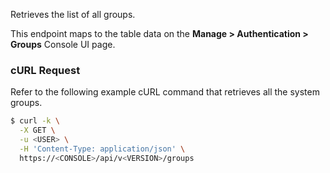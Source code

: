 Retrieves the list of all groups.

This endpoint maps to the table data on the **Manage > Authentication > Groups** Console UI page.

### cURL Request

Refer to the following example cURL command that retrieves all the system groups.

```bash
$ curl -k \
  -X GET \
  -u <USER> \
  -H 'Content-Type: application/json' \
  https://<CONSOLE>/api/v<VERSION>/groups
```
